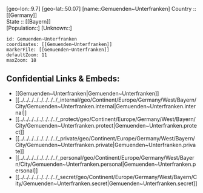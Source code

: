 ﻿---
location: [50.07,9.7] 
mapzoom: [7,12] 
mapmarker: city 
type: City
tags:
- geo/City


SpocWebEntityId: 30408
isDeleted: false
confidential: public

---
[geo-lon::9.7] 
[geo-lat::50.07] 
[name::Gemuenden~Unterfranken] 
Country :: [[Germany]]  
State :: [[Bayern]]  
[Population::] 
[Unknown::] 


```leaflet
id: Gemuenden~Unterfranken
coordinates: [[Gemuenden~Unterfranken]] 
markerFile: [[Gemuenden~Unterfranken]] 
defaultZoom: 11 
maxZoom: 18
```


## Confidential Links & Embeds: 
- [[Gemuenden~Unterfranken|Gemuenden~Unterfranken]]  
- [[../../../../../../../../_internal/geo/Continent/Europe/Germany/West/Bayern/City/Gemuenden~Unterfranken.internal|Gemuenden~Unterfranken.internal]] 
- [[../../../../../../../../_protect/geo/Continent/Europe/Germany/West/Bayern/City/Gemuenden~Unterfranken.protect|Gemuenden~Unterfranken.protect]] 
- [[../../../../../../../../_private/geo/Continent/Europe/Germany/West/Bayern/City/Gemuenden~Unterfranken.private|Gemuenden~Unterfranken.private]] 
- [[../../../../../../../../_personal/geo/Continent/Europe/Germany/West/Bayern/City/Gemuenden~Unterfranken.personal|Gemuenden~Unterfranken.personal]] 
- [[../../../../../../../../_secret/geo/Continent/Europe/Germany/West/Bayern/City/Gemuenden~Unterfranken.secret|Gemuenden~Unterfranken.secret]] 
